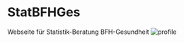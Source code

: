 # StatBFHGes

Webseite für Statistik-Beratung BFH-Gesundheit
![profile](https://user-images.githubusercontent.com/59123816/220363998-8cb388e4-d8d2-4b7f-a06a-16e0f168f58a.png)
